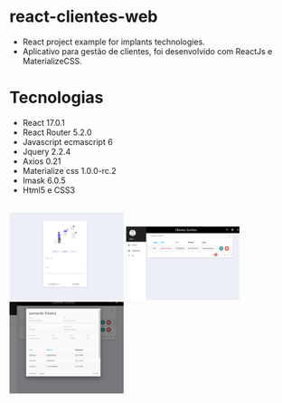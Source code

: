 # react-clientes-web
* React project example for implants technologies.
* Aplicativo para gestão de clientes, foi desenvolvido com ReactJs e MaterializeCSS.
 # Tecnologias
<ul>
<li> React 17.0.1 </li>
<li> React Router 5.2.0 </li>
<li> Javascript ecmascript 6 </li>
<li> Jquery 2.2.4 </li>
<li> Axios 0.21 </li>
<li> Materialize css 1.0.0-rc.2 </li>
<li> Imask 6.0.5 </li>
 <li>Html5 e CSS3 </li>
 </ul>
<br>
 <img width=40% height=20% src="https://github.com/leocompiler/react-clientes-web/blob/master/imagens/web_cliente_react_login.PNG?raw=true">
 <img width=40% height=20% src="https://github.com/leocompiler/react-clientes-web/blob/master/imagens/web_cliente_react.PNG?raw=true">
<br>  
<img width=40% height=20% src="https://github.com/leocompiler/react-clientes-web/blob/master/imagens/web_cliente_react_view_cliente.PNG?raw=true">
